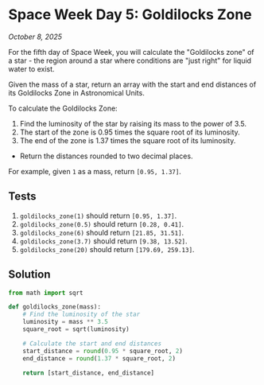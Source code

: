 # Space Week Day 5: Goldilocks Zone
*October 8, 2025*

For the fifth day of Space Week, you will calculate the "Goldilocks zone" of a star - the region around a star where conditions are "just right" for liquid water to exist.

Given the mass of a star, return an array with the start and end distances of its Goldilocks Zone in Astronomical Units.

To calculate the Goldilocks Zone:

1. Find the luminosity of the star by raising its mass to the power of 3.5.
2. The start of the zone is 0.95 times the square root of its luminosity.
3. The end of the zone is 1.37 times the square root of its luminosity.
- Return the distances rounded to two decimal places.

For example, given `1` as a mass, return `[0.95, 1.37]`.

## Tests

1. `goldilocks_zone(1)` should return `[0.95, 1.37]`.
2. `goldilocks_zone(0.5)` should return `[0.28, 0.41]`.
3. `goldilocks_zone(6)` should return `[21.85, 31.51]`.
4. `goldilocks_zone(3.7)` should return `[9.38, 13.52]`.
5. `goldilocks_zone(20)` should return `[179.69, 259.13]`.

## Solution

```python
from math import sqrt

def goldilocks_zone(mass):
    # Find the luminosity of the star
    luminosity = mass ** 3.5
    square_root = sqrt(luminosity)

    # Calculate the start and end distances
    start_distance = round(0.95 * square_root, 2)
    end_distance = round(1.37 * square_root, 2)

    return [start_distance, end_distance]
```
